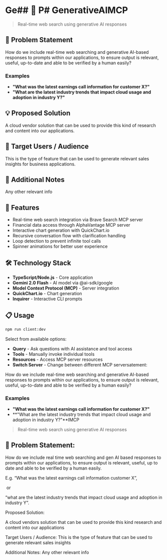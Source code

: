 # Ge## 🎯 P# GenerativeAIMCP

> Real-time web search using generative AI responses

## 🎯 Problem Statement

How do we include real-time web searching and generative AI-based responses to prompts within our applications, to ensure output is relevant, useful, up-to-date and able to be verified by a human easily?

### Examples

- **"What was the latest earnings call information for customer X?"**
- **"What are the latest industry trends that impact cloud usage and adoption in industry Y?"**

## 💡 Proposed Solution

A cloud vendor solution that can be used to provide this kind of research and content into our applications.

## 👥 Target Users / Audience

This is the type of feature that can be used to generate relevant sales insights for business applications.

## 📝 Additional Notes

Any other relevant info

## 🚀 Features

- Real-time web search integration via Brave Search MCP server
- Financial data access through AlphaVantage MCP server  
- Interactive chart generation with QuickChart.io
- Recursive conversation flow with clarification handling
- Loop detection to prevent infinite tool calls
- Spinner animations for better user experience

## 🛠️ Technology Stack

- **TypeScript/Node.js** - Core application
- **Gemini 2.0 Flash** - AI model via @ai-sdk/google
- **Model Context Protocol (MCP)** - Server integration
- **QuickChart.io** - Chart generation
- **Inquirer** - Interactive CLI prompts

## 📋 Usage

```bash
npm run client:dev
```

Select from available options:
- **Query** - Ask questions with AI assistance and tool access
- **Tools** - Manually invoke individual tools
- **Resources** - Access MCP server resources
- **Switch Server** - Change between different MCP serversatement:

How do we include real-time web searching and generative AI-based responses to prompts within our applications, to ensure output is relevant, useful, up-to-date and able to be verified by a human easily?

### Examples

- **"What was the latest earnings call information for customer X?"**
- **"What are the latest industry trends that impact cloud usage and adoption in industry Y?"**IMCP

> Real-time web search using generative AI responses

## 🎯 Problem Statement:

How do we include real time web searching and gen AI based responses to prompts within our applications, to ensure output is relevant, useful, up to date and able to be verified by a human easily.

E.g. “What was the latest earnings call information customer X”,

 or 

“what are the latest industry trends that impact cloud usage and adoption in industry Y”.



Proposed Solution:

 A cloud vendors solution that can be used to provide this kind research and content into our applications 

Target Users / Audience: This is the type of feature that can be used to generate relevant sales insights

Additional Notes: Any other relevant info